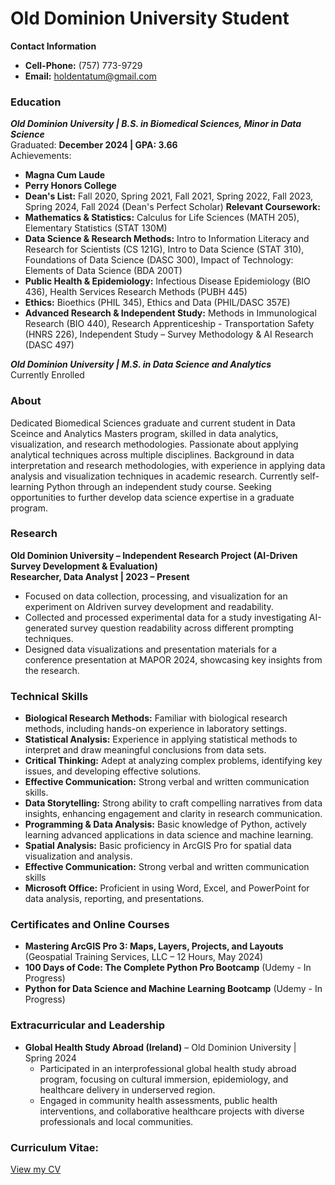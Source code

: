 # Old Dominion University Student
**Contact Information**  
- **Cell-Phone:** (757) 773-9729
- **Email:** holdentatum@gmail.com
### Education
***Old Dominion University | B.S. in Biomedical Sciences, Minor in Data Science***  
Graduated: **December 2024 | GPA: 3.66**  
Achievements:  
- **Magna Cum Laude**
- **Perry Honors College**
- **Dean's List:** Fall 2020, Spring 2021, Fall 2021, Spring 2022, Fall 2023, Spring 2024, Fall 2024 (Dean's Perfect Scholar)
**Relevant Coursework:**
- **Mathematics & Statistics:** Calculus for Life Sciences (MATH 205), Elementary
Statistics (STAT 130M)
- **Data Science & Research Methods:** Intro to Information Literacy and Research for
Scientists (CS 121G), Intro to Data Science (STAT 310), Foundations of Data Science
(DASC 300), Impact of Technology: Elements of Data Science (BDA 200T)
 - **Public Health & Epidemiology:** Infectious Disease Epidemiology (BIO 436), Health
Services Research Methods (PUBH 445)
- **Ethics:** Bioethics (PHIL 345), Ethics and Data (PHIL/DASC 357E)
- **Advanced Research & Independent Study:** Methods in Immunological Research
(BIO 440), Research Apprenticeship - Transportation Safety (HNRS 226), Independent
Study – Survey Methodology & AI Research (DASC 497)

***Old Dominion University | M.S. in Data Science and Analytics***  
Currently Enrolled

### About
Dedicated Biomedical Sciences graduate and current student in Data Sceince and Analytics Masters program, skilled in data analytics, visualization, and research methodologies. Passionate about applying analytical techniques across multiple disciplines. Background in data interpretation and research methodologies, with experience in applying data analysis and visualization techniques in academic research. Currently self-learning Python through an independent study course. Seeking opportunities to further develop data science expertise in a graduate program.

### Research
**Old Dominion University – Independent Research Project (AI-Driven Survey Development & Evaluation)**  
**Researcher, Data Analyst | 2023 – Present**  
- Focused on data collection, processing, and visualization for an experiment on AIdriven survey development and readability.  
- Collected and processed experimental data for a study investigating AI-generated survey question readability across different prompting techniques.  
- Designed data visualizations and presentation materials for a conference presentation at MAPOR 2024, showcasing key insights from the research.

### Technical Skills
- **Biological Research Methods:** Familiar with biological research methods, including hands-on experience in laboratory settings.  
- **Statistical Analysis:** Experience in applying statistical methods to interpret and draw meaningful conclusions from data sets.  
- **Critical Thinking:** Adept at analyzing complex problems, identifying key issues, and developing effective solutions.  
- **Effective Communication:** Strong verbal and written communication skills.  
- **Data Storytelling:** Strong ability to craft compelling narratives from data insights, enhancing engagement and clarity in research communication.  
- **Programming & Data Analysis:** Basic knowledge of Python, actively learning advanced applications in data science and machine learning.  
- **Spatial Analysis:** Basic proficiency in ArcGIS Pro for spatial data visualization and analysis.  
- **Effective Communication:** Strong verbal and written communication skills  
- **Microsoft Office:** Proficient in using Word, Excel, and PowerPoint for data analysis, reporting, and presentations.  

### Certificates and Online Courses
- **Mastering ArcGIS Pro 3: Maps, Layers, Projects, and Layouts** (Geospatial Training Services, LLC – 12 Hours, May 2024)
- **100 Days of Code: The Complete Python Pro Bootcamp** (Udemy - In Progress)
- **Python for Data Science and Machine Learning Bootcamp** (Udemy - In Progress)

### Extracurricular and Leadership
 - **Global Health Study Abroad (Ireland)** – Old Dominion University | Spring 2024
   -  Participated in an interprofessional global health study abroad program, focusing on cultural immersion, epidemiology, and healthcare delivery in underserved region.
   -  Engaged in community health assessments, public health interventions, and collaborative healthcare projects with diverse professionals and local communities.

### Curriculum Vitae:
[View my CV](HTatum_CV.pdf)


